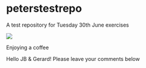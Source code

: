 # peterstestrepo
A test repository for Tuesday 30th June exercises

![](https://peterhanleynewbucket.s3-ap-southeast-2.amazonaws.com/peter.jpg)

Enjoying a coffee

Hello JB & Gerard! Please leave your comments below



